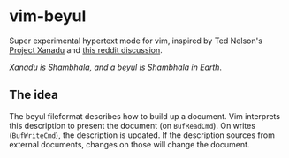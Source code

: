 # vim-beyul

Super experimental hypertext mode for vim, inspired by Ted Nelson's [Project
Xanadu](http://en.wikipedia.org/wiki/Project_Xanadu) and [this reddit
discussion](http://www.reddit.com/r/vim/comments/2d56df/ideas_for_hotlinkingreusing_a_block_of_text/).

*Xanadu is Shambhala, and a beyul is Shambhala in Earth*.

## The idea

The beyul fileformat describes how to build up a document. Vim interprets this
description to present the document (on `BufReadCmd`). On writes
(`BufWriteCmd`), the description is updated. If the description sources from
external documents, changes on those will change the document. 
